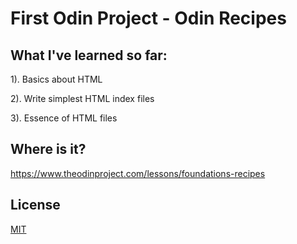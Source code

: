 # First Odin Project - Odin Recipes

## What I've learned so far:

1). Basics about HTML

2). Write simplest HTML index files

3). Essence of HTML files 

## Where is it?
https://www.theodinproject.com/lessons/foundations-recipes

## License
[MIT](https://choosealicense.com/licenses/mit/)
